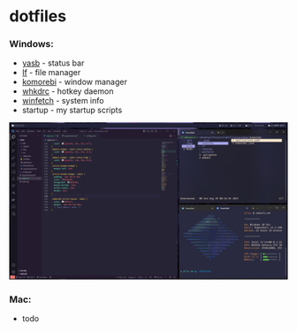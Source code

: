 # dotfiles

### Windows:
- [yasb](https://github.com/denBot/yasb/) - status bar
- [lf](https://github.com/gokcehan/lf) - file manager
- [komorebi](https://github.com/LGUG2Z/komorebi) - window manager
- [whkdrc](https://github.com/LGUG2Z/whkd) - hotkey daemon
- [winfetch](https://github.com/lptstr/winfetch/) - system info
- startup - my startup scripts

![desktop](images/desktop2.png)

### Mac:
- todo
